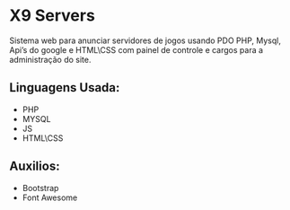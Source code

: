 # X9 Servers
Sistema web para anunciar servidores de jogos usando PDO PHP, Mysql, Api’s do google e HTML\CSS com painel de controle e cargos para a administração do site.

## Linguagens Usada:
* PHP
* MYSQL
* JS
* HTML\CSS

## Auxilios:
* Bootstrap
* Font Awesome